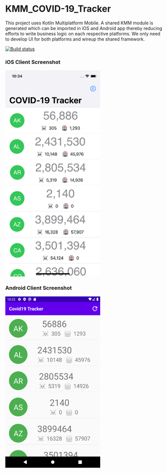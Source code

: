 # KMM_COVID-19_Tracker
This project uses Kotlin Multiplatform Mobile. A shared KMM module is generated which can be imported in iOS and Android app thereby reducing efforts to write business logic on each respective platforms. We only need to develop UI for both platforms and wireup the shared framework.

[![Build status](https://build.appcenter.ms/v0.1/apps/1a7377ea-88d5-403a-8c93-2d0b8c0f8167/branches/main/badge)](https://appcenter.ms)

### iOS Client Screenshot
  <img src="./README.assets/iOS_preview.png" width="300" height="650">

### Android Client Screenshot

  <img src="./README.assets/android_preview.png" width="300" height="540">